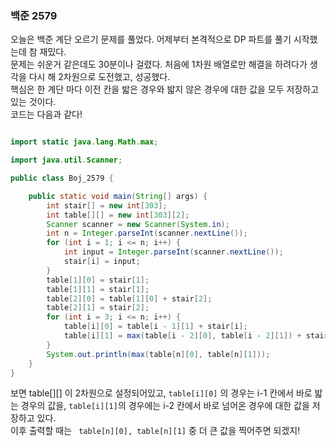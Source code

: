 
### 백준 2579

오늘은 백준 계단 오르기 문제를 풀었다. 어제부터 본격적으로 DP 파트를 풀기 시작했는데 참 재밌다. <br>
문제는 쉬운거 같은데도 30분이나 걸렸다. 처음에 1차원 배열로만 해결을 하려다가 생각을 다시 해 2차원으로 도전했고, 성공했다.
<br>
핵심은 한 계단 마다 이전 칸을 밟은 경우와 밟지 않은 경우에 대한 값을 모두 저장하고 있는 것이다. 
<br> 
코드는 다음과 같다!

```JAVA

import static java.lang.Math.max;

import java.util.Scanner;

public class Boj_2579 {

    public static void main(String[] args) {
        int stair[] = new int[303];
        int table[][] = new int[303][2];
        Scanner scanner = new Scanner(System.in);
        int n = Integer.parseInt(scanner.nextLine());
        for (int i = 1; i <= n; i++) {
            int input = Integer.parseInt(scanner.nextLine());
            stair[i] = input;
        }
        table[1][0] = stair[1];
        table[1][1] = stair[1];
        table[2][0] = table[1][0] + stair[2];
        table[2][1] = stair[2];
        for (int i = 3; i <= n; i++) {
            table[i][0] = table[i - 1][1] + stair[i];
            table[i][1] = max(table[i - 2][0], table[i - 2][1]) + stair[i];
        }
        System.out.println(max(table[n][0], table[n][1]));
    }
}

```
보면 table[][] 이 2차원으로 설정되어있고, ``` table[i][0] ``` 의 경우는 i-1 칸에서 바로 밟는 경우의 값을,  ``` table[i][1] ```의 경우에는 
i-2 칸에서 바로 넘어온 경우에 대한 값을 저장하고 있다.
<br> 
이후 출력할 때는 ``` table[n][0], table[n][1]``` 중 더 큰 값을 찍어주면 되겠지!


